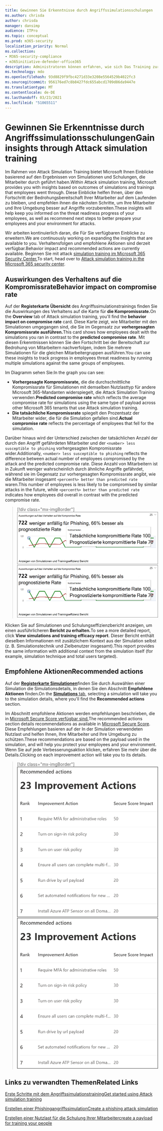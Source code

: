 ```yaml
---
title: Gewinnen Sie Erkenntnisse durch Angriffssimulationsschulungen
ms.author: chrisda
author: chrisda
manager: dansimp
audience: ITPro
ms.topic: conceptual
ms.prod: m365-security
localization_priority: Normal
ms.collection:
- M365-security-compliance
- m365initiative-defender-office365
description: Administratoren können erfahren, wie sich Das Training zur Angriffssimulation im Microsoft 365 Security Center auf Mitarbeiter auswirkt und Einblicke aus Simulations- und Schulungsergebnissen gewinnen.
ms.technology: mdo
ms.openlocfilehash: 93d8829f9fbc4271d33e3208e5564529b4022fc3
ms.sourcegitcommit: 956176ed7c8b8427fdc655abcd1709d86da9447e
ms.translationtype: MT
ms.contentlocale: de-DE
ms.lasthandoff: 03/23/2021
ms.locfileid: "51065511"
---
```

# <a name="gain-insights-through-attack-simulation-training"></a><span data-ttu-id="28de0-103">Gewinnen Sie Erkenntnisse durch Angriffssimulationsschulungen</span><span class="sxs-lookup"><span data-stu-id="28de0-103">Gain insights through Attack simulation training</span></span>

<span data-ttu-id="28de0-104">Im Rahmen von Attack Simulation Training bietet Microsoft Ihnen Einblicke basierend auf den Ergebnissen von Simulationen und Schulungen, die Mitarbeiter durch geführt haben.</span><span class="sxs-lookup"><span data-stu-id="28de0-104">Within Attack simulation training, Microsoft provides you with insights based on outcomes of simulations and trainings that employees went through.</span></span> <span data-ttu-id="28de0-105">Diese Einblicke helfen Ihnen, über den Fortschritt der Bedrohungsbereitschaft Ihrer Mitarbeiter auf dem Laufenden zu bleiben, und empfehlen ihnen die nächsten Schritte, um Ihre Mitarbeiter und Ihre Umgebung besser auf Angriffe vorzubereiten.</span><span class="sxs-lookup"><span data-stu-id="28de0-105">These insights will help keep you informed on the threat readiness progress of your employees, as well as recommend next steps to better prepare your employees and your environment for attacks.</span></span>

<span data-ttu-id="28de0-106">Wir arbeiten kontinuierlich daran, die Für Sie verfügbaren Einblicke zu erweitern.</span><span class="sxs-lookup"><span data-stu-id="28de0-106">We are continuously working on expanding the insights that are available to you.</span></span> <span data-ttu-id="28de0-107">Verhaltensfolgen und empfohlene Aktionen sind derzeit verfügbar.</span><span class="sxs-lookup"><span data-stu-id="28de0-107">Behavior impact and recommended actions are currently available.</span></span> <span data-ttu-id="28de0-108">Beginnen Sie mit attack [simulation training im Microsoft 365 Security Center.](https://security.microsoft.com/attacksimulator?viewid=overview)</span><span class="sxs-lookup"><span data-stu-id="28de0-108">To start, head over to [Attack simulation training in the Microsoft 365 security center](https://security.microsoft.com/attacksimulator?viewid=overview).</span></span>

## <a name="behavior-impact-on-compromise-rate"></a><span data-ttu-id="28de0-109">Auswirkungen des Verhaltens auf die Kompromissrate</span><span class="sxs-lookup"><span data-stu-id="28de0-109">Behavior impact on compromise rate</span></span>

<span data-ttu-id="28de0-110">Auf der **Registerkarte Übersicht** des Angriffssimulationstrainings finden Sie die Auswirkungen des Verhaltens auf die Karte für **die Kompromissrate.**</span><span class="sxs-lookup"><span data-stu-id="28de0-110">On the **Overview** tab of Attack simulation training, you'll find the **behavior impact on compromise rate** card.</span></span> <span data-ttu-id="28de0-111">Diese Karte zeigt, wie Mitarbeiter mit den Simulationen umgegangen sind, die Sie im Gegensatz zur **vorhergesagten Kompromissrate ausführen.**</span><span class="sxs-lookup"><span data-stu-id="28de0-111">This card shows how employees dealt with the simulations you ran in contrast to the **predicted compromise rate**.</span></span> <span data-ttu-id="28de0-112">Mit diesen Erkenntnissen können Sie den Fortschritt bei der Bereitschaft zur Bedrohung von Mitarbeitern nachverfolgen, indem Sie mehrere Simulationen für die gleichen Mitarbeitergruppen ausführen.</span><span class="sxs-lookup"><span data-stu-id="28de0-112">You can use these insights to track progress in employees threat readiness by running multiple simulations against the same groups of employees.</span></span>

<span data-ttu-id="28de0-113">Im Diagramm sehen Sie:</span><span class="sxs-lookup"><span data-stu-id="28de0-113">In the graph you can see:</span></span>

- <span data-ttu-id="28de0-114">**Vorhergesagte Kompromissrate,** die die durchschnittliche Kompromissrate für Simulationen mit demselben Nutzlasttyp für andere Microsoft 365-Mandanten widerspiegelt, die Attack Simulation Training verwenden.</span><span class="sxs-lookup"><span data-stu-id="28de0-114">**Predicted compromise rate** which reflects the average compromise rate for simulations using the same type of payload across other Microsoft 365 tenants that use Attack simulation training.</span></span>
- <span data-ttu-id="28de0-115">**Die tatsächliche Kompromissrate** spiegelt den Prozentsatz der Mitarbeiter wider, die für die Simulation gefallen sind.</span><span class="sxs-lookup"><span data-stu-id="28de0-115">**Actual compromise rate** reflects the percentage of employees that fell for the simulation.</span></span>

<span data-ttu-id="28de0-116">Darüber hinaus wird der Unterschied zwischen der tatsächlichen Anzahl der durch den Angriff gefährdeten Mitarbeiter und der `<number> less susceptible to phishing` vorhergesagten Kompromissrate wider.</span><span class="sxs-lookup"><span data-stu-id="28de0-116">Additionally, `<number> less susceptible to phishing` reflects the difference between actual number of employees compromised by the attack and the predicted compromise rate.</span></span> <span data-ttu-id="28de0-117">Diese Anzahl von Mitarbeitern ist in Zukunft weniger wahrscheinlich durch ähnliche Angriffe gefährdet, während sie im Gegensatz zur vorhergesagten Kompromissrate angibt, wie die Mitarbeiter insgesamt `<percent%> better than predicted rate` waren.</span><span class="sxs-lookup"><span data-stu-id="28de0-117">This number of employees is less likely to be compromised by similar attacks in the future, while `<percent%> better than predicted rate` indicates how employees did overall in contrast with the predicted compromise rate.</span></span>

> [!div class="mx-imgBorder"]
> <span data-ttu-id="28de0-118">![Übersicht über die Verhaltensfolgenkarte für Das Training zur Angriffssimulation](../../media/attack-sim-preview-behavior-impact-card.png)</span><span class="sxs-lookup"><span data-stu-id="28de0-118">![Behavior impact card on Attack simulation training overview](../../media/attack-sim-preview-behavior-impact-card.png)</span></span>

<span data-ttu-id="28de0-119">Klicken Sie auf Simulationen und Schulungseffizienzbericht anzeigen, um einen ausführlicheren **Bericht zu erhalten.**</span><span class="sxs-lookup"><span data-stu-id="28de0-119">To see a more detailed report, click **View simulations and training efficacy report**.</span></span> <span data-ttu-id="28de0-120">Dieser Bericht enthält dieselben Informationen mit zusätzlichem Kontext aus der Simulation selbst (z. B. Simulationstechnik und Zielbenutzer insgesamt).</span><span class="sxs-lookup"><span data-stu-id="28de0-120">This report provides the same information with additional context from the simulation itself (for example, simulation technique and total users targeted).</span></span>

## <a name="recommended-actions"></a><span data-ttu-id="28de0-121">Empfohlene Aktionen</span><span class="sxs-lookup"><span data-stu-id="28de0-121">Recommended actions</span></span>

<span data-ttu-id="28de0-122">Auf der [ **Registerkarte Simulationen**](https://security.microsoft.com/attacksimulator?viewid=simulations)finden Sie durch Auswählen einer Simulation die Simulationsdetails, in denen Sie den Abschnitt **Empfohlene Aktionen** finden.</span><span class="sxs-lookup"><span data-stu-id="28de0-122">On the [**Simulations** tab](https://security.microsoft.com/attacksimulator?viewid=simulations), selecting a simulation will take you to the simulation details, where you'll find the **Recommended actions** section.</span></span>

<span data-ttu-id="28de0-123">Im Abschnitt empfohlene Aktionen werden empfehlungen beschrieben, die in [Microsoft Secure Score verfügbar sind.](https://docs.microsoft.com/microsoft-365/security/defender/microsoft-secure-score)</span><span class="sxs-lookup"><span data-stu-id="28de0-123">The recommended actions section details recommendations as available in [Microsoft Secure Score](https://docs.microsoft.com/microsoft-365/security/defender/microsoft-secure-score).</span></span> <span data-ttu-id="28de0-124">Diese Empfehlungen basieren auf der In der Simulation verwendeten Nutzlast und helfen Ihnen, Ihre Mitarbeiter und Ihre Umgebung zu schützen.</span><span class="sxs-lookup"><span data-stu-id="28de0-124">These recommendations are based on the payload used in the simulation, and will help you protect your employees and your environment.</span></span> <span data-ttu-id="28de0-125">Wenn Sie auf jede Verbesserungsaktion klicken, erfahren Sie mehr über die Details.</span><span class="sxs-lookup"><span data-stu-id="28de0-125">Clicking on each improvement action will take you to its details.</span></span>

> [!div class="mx-imgBorder"]
> <span data-ttu-id="28de0-126">![Abschnitt "Empfehlungsaktionen" zum Training zur Angriffssimulation](../../media/attack-sim-preview-recommended-actions.png)</span><span class="sxs-lookup"><span data-stu-id="28de0-126">![Recommendation actions section on Attack simulation training](../../media/attack-sim-preview-recommended-actions.png)</span></span>

## <a name="related-links"></a><span data-ttu-id="28de0-127">Links zu verwandten Themen</span><span class="sxs-lookup"><span data-stu-id="28de0-127">Related Links</span></span>

[<span data-ttu-id="28de0-128">Erste Schritte mit dem Angriffssimulationstraining</span><span class="sxs-lookup"><span data-stu-id="28de0-128">Get started using Attack simulation training</span></span>](attack-simulation-training-get-started.md)

[<span data-ttu-id="28de0-129">Erstellen einer Phishingangriffssimulation</span><span class="sxs-lookup"><span data-stu-id="28de0-129">Create a phishing attack simulation</span></span>](attack-simulation-training.md)

[<span data-ttu-id="28de0-130">Erstellen einer Nutzlast für die Schulung Ihrer Mitarbeiter</span><span class="sxs-lookup"><span data-stu-id="28de0-130">create a payload for training your people</span></span>](attack-simulation-training-payloads.md)
